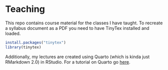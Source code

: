 # Teaching

This repo contains course material for the classes I have taught. To recreate a syllabus document as a PDF you need to have TinyTex installed and loaded. 

``` r
install.packages("tinytex")  
library(tinytex)
```

Additionally, my lectures are created using Quarto (which is kinda just RMarkdown 2.0) in RStudio. For a tutorial on Quarto go <a href = "https://quarto.org/docs/get-started/hello/rstudio.html" >here</a>. 

